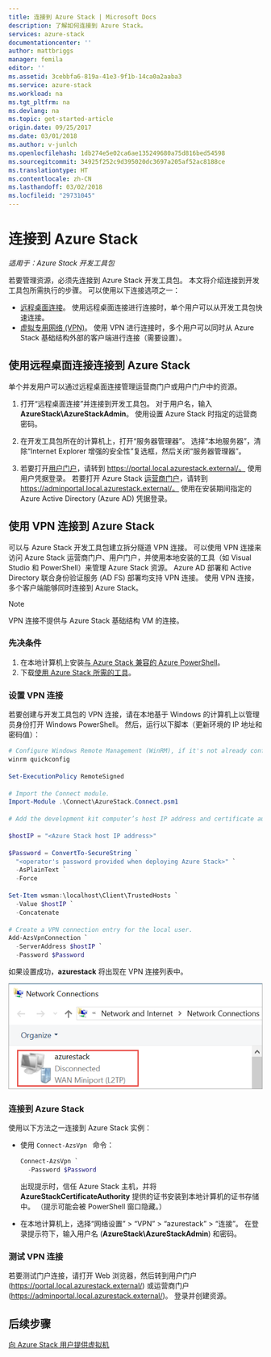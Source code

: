 ```yaml
---
title: 连接到 Azure Stack | Microsoft Docs
description: 了解如何连接到 Azure Stack。
services: azure-stack
documentationcenter: ''
author: mattbriggs
manager: femila
editor: ''
ms.assetid: 3cebbfa6-819a-41e3-9f1b-14ca0a2aaba3
ms.service: azure-stack
ms.workload: na
ms.tgt_pltfrm: na
ms.devlang: na
ms.topic: get-started-article
origin.date: 09/25/2017
ms.date: 03/01/2018
ms.author: v-junlch
ms.openlocfilehash: 1db274e5e02ca6ae135249680a75d816bed54598
ms.sourcegitcommit: 34925f252c9d395020dc3697a205af52ac8188ce
ms.translationtype: HT
ms.contentlocale: zh-CN
ms.lasthandoff: 03/02/2018
ms.locfileid: "29731045"
---
```

# <a name="connect-to-azure-stack"></a>连接到 Azure Stack

*适用于：Azure Stack 开发工具包*

若要管理资源，必须先连接到 Azure Stack 开发工具包。 本文将介绍连接到开发工具包所需执行的步骤。 可以使用以下连接选项之一：

- [远程桌面连接](#connect-with-remote-desktop)。 使用远程桌面连接进行连接时，单个用户可以从开发工具包快速连接。
- [虚拟专用网络 (VPN)](#connect-with-vpn)。 使用 VPN 进行连接时，多个用户可以同时从 Azure Stack 基础结构外部的客户端进行连接（需要设置）。

<a name="connect-to-azure-stack-with-remote-desktop"></a>
##  <a name="connect-to-azure-stack-by-using-remote-desktop-connection"></a>使用远程桌面连接连接到 Azure Stack
单个并发用户可以通过远程桌面连接管理运营商门户或用户门户中的资源。

1. 打开“远程桌面连接”并连接到开发工具包。 对于用户名，输入 **AzureStack\AzureStackAdmin**。 使用设置 Azure Stack 时指定的运营商密码。  

2. 在开发工具包所在的计算机上，打开“服务器管理器”。 选择“本地服务器”，清除“Internet Explorer 增强的安全性”复选框，然后关闭“服务器管理器”。

3. 若要打开[用户门户](azure-stack-key-features.md#portal)，请转到 https://portal.local.azurestack.external/。 使用用户凭据登录。 若要打开 Azure Stack [运营商门户](azure-stack-key-features.md#portal)，请转到 https://adminportal.local.azurestack.external/。 使用在安装期间指定的 Azure Active Directory (Azure AD) 凭据登录。

<a name="connect-to-azure-stack-with-vpn"></a>
## <a name="connect-to-azure-stack-by-using-vpn"></a>使用 VPN 连接到 Azure Stack

可以与 Azure Stack 开发工具包建立拆分隧道 VPN 连接。 可以使用 VPN 连接来访问 Azure Stack 运营商门户、用户门户，并使用本地安装的工具（如 Visual Studio 和 PowerShell）来管理 Azure Stack 资源。 Azure AD 部署和 Active Directory 联合身份验证服务 (AD FS) 部署均支持 VPN 连接。 使用 VPN 连接，多个客户端能够同时连接到 Azure Stack。 

> [!NOTE] 
> VPN 连接不提供与 Azure Stack 基础结构 VM 的连接。 

### <a name="prerequisites"></a>先决条件

1. 在本地计算机上安装[与 Azure Stack 兼容的 Azure PowerShell](azure-stack-powershell-install.md)。  
2. 下载[使用 Azure Stack 所需的工具](azure-stack-powershell-download.md)。 

### <a name="set-up-vpn-connectivity"></a>设置 VPN 连接

若要创建与开发工具包的 VPN 连接，请在本地基于 Windows 的计算机上以管理员身份打开 Windows PowerShell。 然后，运行以下脚本（更新环境的 IP 地址和密码值）：

```PowerShell 
# Configure Windows Remote Management (WinRM), if it's not already configured.
winrm quickconfig  

Set-ExecutionPolicy RemoteSigned

# Import the Connect module.
Import-Module .\Connect\AzureStack.Connect.psm1 

# Add the development kit computer’s host IP address and certificate authority (CA) to the list of trusted hosts. Make sure you update the IP address and password values for your environment. 

$hostIP = "<Azure Stack host IP address>"

$Password = ConvertTo-SecureString `
  "<operator's password provided when deploying Azure Stack>" `
  -AsPlainText `
  -Force

Set-Item wsman:\localhost\Client\TrustedHosts `
  -Value $hostIP `
  -Concatenate

# Create a VPN connection entry for the local user.
Add-AzsVpnConnection `
  -ServerAddress $hostIP `
  -Password $Password

```

如果设置成功，**azurestack** 将出现在 VPN 连接列表中。

![网络连接](./media/azure-stack-connect-azure-stack/image3.png)  

### <a name="connect-to-azure-stack"></a>连接到 Azure Stack

使用以下方法之一连接到 Azure Stack 实例：  

- 使用 `Connect-AzsVpn ` 命令： 
    
  ```PowerShell
  Connect-AzsVpn `
    -Password $Password
  ```

  出现提示时，信任 Azure Stack 主机，并将 **AzureStackCertificateAuthority** 提供的证书安装到本地计算机的证书存储中。 （提示可能会被 PowerShell 窗口隐藏。） 

- 在本地计算机上，选择“网络设置” > “VPN” > “azurestack” > “连接”。 在登录提示符下，输入用户名 (**AzureStack\AzureStackAdmin**) 和密码。

### <a name="test-vpn-connectivity"></a>测试 VPN 连接

若要测试门户连接，请打开 Web 浏览器，然后转到用户门户 (https://portal.local.azurestack.external/) 或运营商门户 (https://adminportal.local.azurestack.external/)。 登录并创建资源。  

## <a name="next-steps"></a>后续步骤

[向 Azure Stack 用户提供虚拟机](azure-stack-tutorial-tenant-vm.md)


